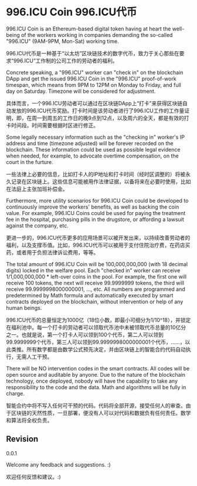 # 996.ICU Coin 996.ICU代币

996.ICU Coin is an Ethereum-based digital token having at heart the well-being of the workers working in companies demanding the so-called "996.ICU" (9AM-9PM, Mon-Sat) working time.

996.ICU代币是一种基于“以太坊”区块链技术的数字代币，致力于关心那些在要求“996.ICU”工作制的公司工作的劳动者的福利。

Concrete speaking, a "996.ICU" worker can "check in" on the blockchain DApp and get the issued 996.ICU Coin in the "996.ICU" proof-of-work timespan, which means from 9PM to 12PM on Monday to Friday, and full day on Saturday. Timezone will be considered for adjustment.

具体而言，一个996.ICU劳动者可以通过在区块链DApp上“打卡”来获得区块链自动发放的996.ICU代币奖励。打卡时间是该劳动者进行了996.ICU工作的工作量证明，即，在周一到周五的工作日的晚9点到12点，以及周六的全天，都是有效的打卡时间段。时间需要根据时区进行修正。

Some legally necessary information such as the "checking in" worker's IP address and time (timezone adjusted) will be forever recorded on the blockchain. These information could be used as possible legal evidence when needed, for example, to advocate overtime compensation, on the court in the furture.

一些法律上必要的信息，比如打卡人的IP地址和打卡时间（经时区调整的）将被永久记录在区块链上。这些信息可能被用作法律证据，以备将来在必要时使用，比如在法庭上主张加班补偿金。

Furthermore, more utility scenarios for 996.ICU Coin could be developed to continuously improve the workers' benefits, as well as backing the coin value. For example, 996.ICU Coins could be used for paying the treatment fee in the hospital, purchasing pills in the drugstore, or affording a lawsuit against the company, etc.

更进一步的，996.ICU代币更多的应用场景可以被开发出来，以持续改善劳动者的福利，以及支撑币值。比如，996.ICU代币可以被用于支付住院治疗费，在药店买药，或者用于负担法律诉讼费用，等等。

The total amount of 996.ICU Coin will be 100,000,000,000 (with 18 decimal digits) locked in the welfare pool. Each "checked in" worker can receive 1/1,000,000,000 * left-over coins in the pool. For example, the first one will receive 100 tokens, the next will receive 99.9999999 tokens, the third will receive 99.9999998000000001, ..., etc. All numbers are programmed and predetermined by Math formula and automatically executed by smart contracts deployed on the blockchain, without intervention or help of any human beings.

996.ICU代币的总量恒定为1000亿（18位小数，即最小可细分为1/10^18），并锁定在福利池中。每一个打卡的劳动者可以领取代币池中未被领取代币总量的10亿分之一。也就是说，第一个打卡人可以领到100个代币，第二人可以领到99.9999999个代币，第三人可以领到99.9999998000000001个代币，……，以此类推。所有数字都是由数学公式预先决定，并由区块链上的智能合约代码自动执行，无需人工干预。

There will be NO intervention codes in the smart contracts. All codes will be open source and auditable by anyone. Due to the nature of the blockchain technology, once deployed, nobody will have the capability to take any responsibility to the code and the data. Math and algorithms will be fully in charge.

智能合约中将不写入任何可干预的代码。代码将全部开源，接受任何人的审查。由于区块链的天然性质，一旦部署，便没有人可以对代码和数据负有任何责任。数学和算法将全权负责。

## Revision
0.0.1

Welcome any feedback and suggestions. :)

欢迎任何反馈和建议。:)

